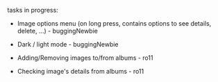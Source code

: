 tasks in progress:

- Image options menu (on long press, contains options to see details, delete, ...) - buggingNewbie
- Dark / light mode - buggingNewbie

- Adding/Removing images to/from albums - ro11
- Checking image's details from albums - ro11